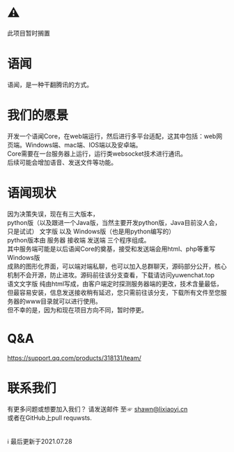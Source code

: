 # ⚠
此项目暂时搁置

# 语闻
语闻，是一种干翻腾讯的方式。

# 我们的愿景
开发一个语闻Core，在web端运行，然后进行多平台适配，这其中包括：web网页端。Windows端、mac端、IOS端以及安卓端。
<br/>
Core需要在一台服务器上运行，运行类websocket技术进行通讯。
<br/>
后续可能会增加语音、发送文件等功能。

# 语闻现状
因为决策失误，现在有三大版本，
<br/>
python版（以及跟进一个Java版，当然主要开发python版，Java目前没人会，只是试试）  文字版  以及  Windows版（也是用python编写的）
<br/>
python版本由 服务器 接收端 发送端 三个程序组成。
<br/>
其中服务端可能是以后语闻Core的奠基，接受和发送端会用html、php等重写
<br/>
Windows版
<br/>
成熟的图形化界面，可以端对端私聊，也可以加入总群聊天，源码部分公开，核心机制不会开源，防止进攻。源码前往该分支查看，下载请访问yuwenchat.top
<br/>
语文文字版 纯由html写成，由客户端定时探测服务器端的更改，技术含量最低，但最容易安装，信息发送接收稍有延迟，您只需前往该分支，下载所有文件至您服务器的www目录就可以进行使用。
<br/>
但不幸的是，因为和现在项目方向不同，暂时停更。

# Q&A
https://support.qq.com/products/318131/team/

# 联系我们
有更多问题或想要加入我们？ 
请发送邮件
至☞ shawn@lixiaoyi.cn
<br/>
或者在GitHub上pull requwsts.
<br/><br/><br/>
ℹ 最后更新于2021.07.28
